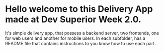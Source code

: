 # Hello welcome to this Delivery App made at Dev Superior Week 2.0.
It's simple delivery app, that possess a backend server, two frontends, one for web users and another for mobile users.
In each subfolder, has a README file that contains instructions to you know how to use each part.
